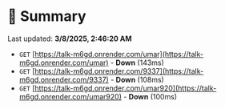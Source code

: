 # 📖 Summary
Last updated: **3/8/2025, 2:46:20 AM**

- `GET` [https://talk-m6gd.onrender.com/umar](https://talk-m6gd.onrender.com/umar) - **Down** (143ms)
- `GET` [https://talk-m6gd.onrender.com/9337](https://talk-m6gd.onrender.com/9337) - **Down** (108ms)
- `GET` [https://talk-m6gd.onrender.com/umar920](https://talk-m6gd.onrender.com/umar920) - **Down** (100ms)
